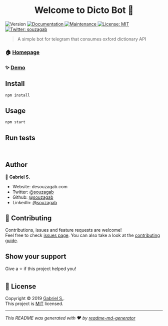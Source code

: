 <h1 align="center">Welcome to Dicto Bot 👋</h1>
<p>
  <img alt="Version" src="https://img.shields.io/badge/version-1.0.0-blue.svg?cacheSeconds=2592000" />
  <a href="https://github.com/souzagab/node-telegram-bot#readme" target="_blank">
    <img alt="Documentation" src="https://img.shields.io/badge/documentation-yes-brightgreen.svg" />
  </a>
  <a href="https://github.com/souzagab/node-telegram-bot/graphs/commit-activity" target="_blank">
    <img alt="Maintenance" src="https://img.shields.io/badge/Maintained%3F-yes-green.svg" />
  </a>
  <a href="https://github.com/souzagab/node-telegram-bot/blob/master/LICENSE" target="_blank">
    <img alt="License: MIT" src="https://img.shields.io/github/license/souzagab/Dicto Bot" />
  </a>
  <a href="https://twitter.com/souzagab" target="_blank">
    <img alt="Twitter: souzagab" src="https://img.shields.io/twitter/follow/souzagab.svg?style=social" />
  </a>
</p>

> A simple bot for telegram that consumes oxford dictionary API

### 🏠 [Homepage](https://github.com/souzagab/node-telegram-bot#readme)

### ✨ [Demo](http://t.me/D1ct0Bot)

## Install

```sh
npm install
```

## Usage

```sh
npm start
```

## Run tests

```sh
 
```

## Author

👤 **Gabriel S.**

* Website: desouzagab.com
* Twitter: [@souzagab](https://twitter.com/souzagab)
* Github: [@souzagab](https://github.com/souzagab)
* LinkedIn: [@souzagab](https://linkedin.com/in/souzagab)

## 🤝 Contributing

Contributions, issues and feature requests are welcome!<br />Feel free to check [issues page](https://github.com/souzagab/node-telegram-bot/issues). You can also take a look at the [contributing guide]( ).

## Show your support

Give a ⭐️ if this project helped you!

## 📝 License

Copyright © 2019 [Gabriel S.](https://github.com/souzagab).<br />
This project is [MIT](https://github.com/souzagab/node-telegram-bot/blob/master/LICENSE) licensed.

***
_This README was generated with ❤️ by [readme-md-generator](https://github.com/kefranabg/readme-md-generator)_
